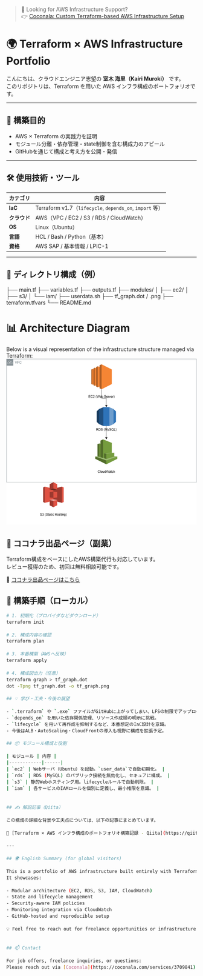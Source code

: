 > 📌 Looking for AWS Infrastructure Support?  
> 👉 [Coconala: Custom Terraform-based AWS Infrastructure Setup](https://coconala.com/services/3709841)

# 🌍 Terraform × AWS Infrastructure Portfolio

こんにちは、クラウドエンジニア志望の **室木 海里（Kairi Muroki）** です。  
このリポジトリは、Terraform を用いた AWS インフラ構成のポートフォリオです。

---

## 🚀 構築目的

- AWS × Terraform の実践力を証明
- モジュール分離・依存管理・state制御を含む構成力のアピール
- GitHubを通じて構成と考え方を公開・発信

---

## 🛠 使用技術・ツール

| カテゴリ | 内容 |
|----------|------|
| **IaC** | Terraform v1.7（`lifecycle`, `depends_on`, `import` 等） |
| **クラウド** | AWS（VPC / EC2 / S3 / RDS / CloudWatch） |
| **OS** | Linux（Ubuntu） |
| **言語** | HCL / Bash / Python（基本） |
| **資格** | AWS SAP / 基本情報 / LPIC-1 |

---

## 📁 ディレクトリ構成（例）

├── main.tf
├── variables.tf
├── outputs.tf
├── modules/
│ ├── ec2/
│ ├── s3/
│ └── iam/
├── userdata.sh
├── tf_graph.dot / .png
├── terraform.tfvars
└── README.md
# 📊 Architecture Diagram
Below is a visual representation of the infrastructure structure managed via Terraform:
![Architecture](./architecture.png)
## 🛒 ココナラ出品ページ（副業）

Terraform構成をベースにしたAWS構築代行も対応しています。  
レビュー獲得のため、初回は無料相談可能です。

🔗 [ココナラ出品ページはこちら](https://coconala.com/services/3709841)
## 🧭 構築手順（ローカル）

```bash
# 1. 初期化（プロバイダなどダウンロード）
terraform init

# 2. 構成内容の確認
terraform plan

# 3. 本番構築（AWSへ反映）
terraform apply

# 4. 構成図出力（任意）
terraform graph > tf_graph.dot
dot -Tpng tf_graph.dot -o tf_graph.png

## 💡 学び・工夫・今後の展望

- `.terraform` や `.exe` ファイルがGitHubに上がってしまい、LFSの制限でアップロードに苦戦。`.gitignore`設定と再構築で対応。
- `depends_on` を用いた依存関係管理、リソース作成順の明示に挑戦。
- `lifecycle` を用いて再作成を抑制するなど、本番想定のIaC設計を意識。
- 今後はALB・AutoScaling・CloudFrontの導入も視野に構成を拡張予定。

## 📦 モジュール構成と役割

| モジュール | 内容 |
|------------|------|
| `ec2` | Webサーバ（Ubuntu）を起動。`user_data`で自動初期化。 |
| `rds` | RDS (MySQL) のパブリック接続を無効化し、セキュアに構成。 |
| `s3` | 静的Webホスティング用。lifecycleルールで自動削除。 |
| `iam` | 各サービスのIAMロールを個別に定義し、最小権限を意識。 |


## ✍️ 解説記事（Qiita）

この構成の詳細な背景や工夫点については、以下の記事にまとめています。

📖 [Terraform × AWS インフラ構成のポートフォリオ構築記録 - Qiita](https://qiita.com/over9131120/items/e405e0d4e39baadc42ce)

---

## 🌍 English Summary (for global visitors)

This is a portfolio of AWS infrastructure built entirely with Terraform (v1.7+).  
It showcases:

- Modular architecture (EC2, RDS, S3, IAM, CloudWatch)
- State and lifecycle management
- Security-aware IAM policies
- Monitoring integration via CloudWatch
- GitHub-hosted and reproducible setup

💡 Feel free to reach out for freelance opportunities or infrastructure support.


## 📫 Contact

For job offers, freelance inquiries, or questions:  
Please reach out via [Coconala](https://coconala.com/services/3709841) or LinkedIn.



